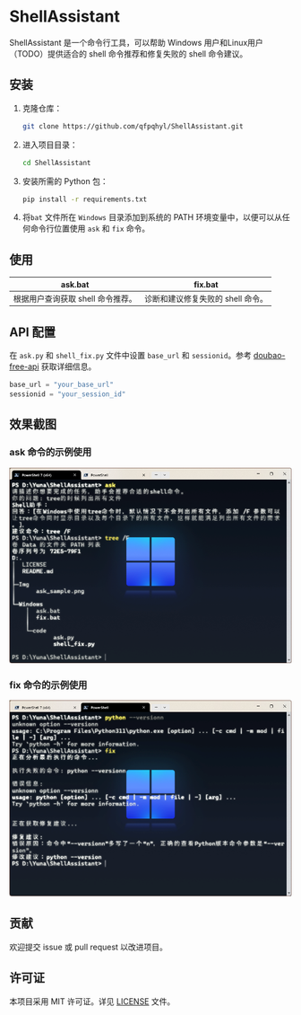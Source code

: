 # ShellAssistant

ShellAssistant 是一个命令行工具，可以帮助 Windows 用户和Linux用户（TODO）提供适合的 shell 命令推荐和修复失败的 shell 命令建议。

## 安装

1. 克隆仓库：

    ```sh
    git clone https://github.com/qfpqhyl/ShellAssistant.git
    ```

2. 进入项目目录：

    ```sh
    cd ShellAssistant
    ```

4. 安装所需的 Python 包：

    ```sh
    pip install -r requirements.txt
    ```

5. 将`bat` 文件所在 `Windows` 目录添加到系统的 PATH 环境变量中，以便可以从任何命令行位置使用 `ask` 和 `fix` 命令。

## 使用

| ask.bat                           | fix.bat                           |
| --------------------------------- | --------------------------------- |
| 根据用户查询获取 shell 命令推荐。 | 诊断和建议修复失败的 shell 命令。 |

## API 配置

在 `ask.py` 和 `shell_fix.py` 文件中设置 `base_url` 和 `sessionid`。参考 [doubao-free-api](https://github.com/LLM-Red-Team/doubao-free-api) 获取详细信息。

```python
base_url = "your_base_url"
sessionid = "your_session_id"
```

## 效果截图

### ask 命令的示例使用

![ask 命令截图](Img\ask_sample.png)

### fix 命令的示例使用

![fix 命令截图](Img\fix_sample.png)

## 贡献

欢迎提交 issue 或 pull request 以改进项目。

## 许可证

本项目采用 MIT 许可证。详见 [LICENSE](LICENSE) 文件。
